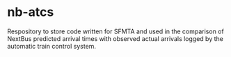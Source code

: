# nb-atcs

Respository to store code written for SFMTA and used in the comparison of NextBus predicted arrival times with observed actual arrivals logged by the automatic train control system.
